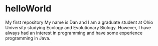 # helloWorld
My first repository
My name is Dan and I am a graduate student at Ohio University studying Ecology and Evolutionary Biology. However, I have always had an interest in programming and have some experience programming in Java. 

